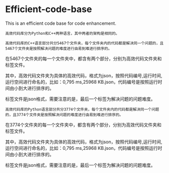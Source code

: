 # Efficient-code-base
This is an efficient code base for code enhancement.

	高效代码库分为Python和C++两种语言，其中两者的架构是相同的。

	高效代码库的C++语言部分共分5467个文件夹，每个文件夹内的代码都是解决同一个问题的，且5467个文件夹是按照解决问题的难度进行由易到难进行排序的。

在5467个文件夹的每一个文件夹中，都含有两个部分，分别为高效代码文件夹和标签文件。

其中，高效代码文件夹为具体的高效代码，格式为json，按照代码编号,运行时间,运行空间进行命名的，比如：0,795 ms,25968 KB.json，代码编号是按照运行时间由小到大进行排序的。

标签文件是json格式，需要注意的是，最后一个标签为解决问题的问题难度。


	高效代码库的Python语言部分共分3774个文件夹，每个文件夹内的代码都是解决同一个问题的，且3774个文件夹是按照解决问题的难度进行由易到难进行排序的。

在3774个文件夹的每一个文件夹中，都含有两个部分，分别为高效代码文件夹和标签文件。
	
其中，高效代码文件夹为具体的高效代码，格式为json，按照代码编号,运行时间,运行空间进行命名的，比如：0,795 ms,25968 KB.json，代码编号是按照运行时间由小到大进行排序的。

标签文件是json格式，需要注意的是，最后一个标签为解决问题的问题难度。

